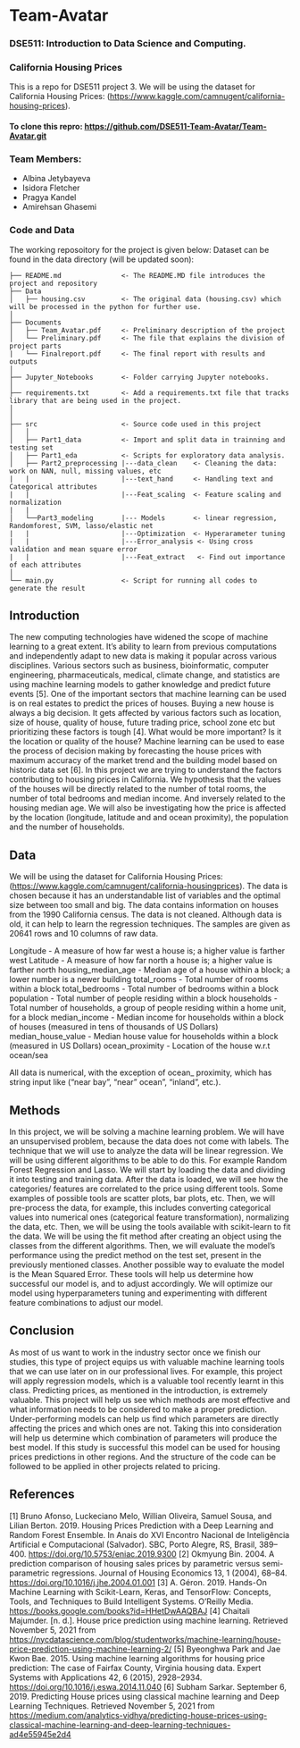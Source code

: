# Team-Avatar
### DSE511: Introduction to Data Science and Computing. 
### California Housing Prices

This is a repo for DSE511 project 3. We will be using the dataset for California Housing Prices: (https://www.kaggle.com/camnugent/california-housing-prices).

#### To clone this repro: https://github.com/DSE511-Team-Avatar/Team-Avatar.git
### Team Members: 

- Albina Jetybayeva
- Isidora Fletcher
- Pragya Kandel
- Amirehsan Ghasemi

### Code and Data

The working reposoitory for the project is given below:
Dataset can be found in the data directory (will be updated soon): 

```
├── README.md               <- The README.MD file introduces the project and repository
├── Data
│   ├── housing.csv         <- The original data (housing.csv) which will be processed in the python for further use. 
│
├── Documents
│   ├── Team_Avatar.pdf     <- Preliminary description of the project
│   └── Preliminary.pdf     <- The file that explains the division of project parts
|   └── Finalreport.pdf     <- The final report with results and outputs 
│
├── Jupyter_Notebooks       <- Folder carrying Jupyter notebooks.
│
├── requirements.txt        <- Add a requirements.txt file that tracks library that are being used in the project.
│               
│
├── src                     <- Source code used in this project
│   │
│   ├── Part1_data          <- Import and split data in trainning and testing set
│   ├── Part1_eda           <- Scripts for exploratory data analysis.
│   ├── Part2_preprocessing |---data_clean    <- Cleaning the data: work on NAN, null, missing values, etc
|   |                       |---text_hand     <- Handling text and Categorical attributes 
|   |                       |---Feat_scaling  <- Feature scaling and normalization  
|   |                      
│   └──Part3_modeling       |--- Models       <- linear regression, Randomforest, SVM, lasso/elastic net
|   |                       |---Optimization  <- Hyperarameter tuning
|   |                       |---Error_analysis <- Using cross validation and mean square error
|   |                       |---Feat_extract   <- Find out importance of each attributes
│
└── main.py                 <- Script for running all codes to generate the result

```
## Introduction

The new computing technologies have widened the scope of machine learning to a great extent. It’s ability to learn from previous computations and independently adapt to new data is making it popular across various disciplines. Various sectors such as business, bioinformatic, computer engineering, pharmaceuticals, medical, climate change, and statistics are using machine learning models to gather knowledge and predict future events [5]. One of the important sectors that machine learning can be used is on real estates to predict the prices of houses. Buying a new house is always a big decision. It gets affected by various factors such as location, size of house, quality of house, future trading price, school zone etc but prioritizing these factors is tough [4]. What would be more important? Is it the location or quality of the house? Machine learning can be used to ease the process of decision making by forecasting the house prices with maximum accuracy of the market trend and the building model based on historic data set [6]. In this project we are trying to understand the factors contributing to housing prices in California. We hypothesis that the values of the houses will be directly related to the number of total rooms, the number of total bedrooms and median income. And inversely related to the housing median age. We will also be investigating how the price is affected by the location (longitude,
latitude and and ocean proximity), the population and the number of households.

## Data

We will be using the dataset for California Housing Prices: (https://www.kaggle.com/camnugent/california-housingprices).
The data is chosen because it has an understandable list of variables and the optimal size between too small and big. The data contains information on houses from the 1990 California census. The data is not cleaned. Although data is old, it can help to learn the regression techniques. The samples are given as
20641 rows and 10 columns of raw data.

Longitude - A measure of how far west a house is; a higher value is farther west
Latitude - A measure of how far north a house is; a higher value is farther north
housing_median_age - Median age of a house within a block; a lower number is a newer building
total_rooms - Total number of rooms within a block
total_bedrooms - Total number of bedrooms within a block
population - Total number of people residing within a block
households - Total number of households, a group of people residing within a home unit, for a block
median_income - Median income for households within a block of houses (measured in tens of thousands of US Dollars)
median_house_value - Median house value for households within a block (measured in US Dollars)
ocean_proximity - Location of the house w.r.t ocean/sea

All data is numerical, with the exception of ocean_ proximity, which has string input like (“near bay”, “near” ocean”, “inland”, etc.).

## Methods

In this project, we will be solving a machine learning problem. We will have an unsupervised problem, because the data does not come with labels. The technique that we will use to analyze the data will be linear regression. We will be using different algorithms to be able to do this. For example Random Forest Regression and Lasso. We will start by loading the data and dividing it into testing and training data. After the data is loaded, we will see how the categories/ features are correlated to the price using different tools. Some examples of possible tools are scatter plots, bar plots, etc. Then, we will pre-process the data, for example, this includes converting categorical values into numerical ones (categorical feature transformation), normalizing the data, etc. Then, we will be using the tools available with scikit-learn to fit the data. We will be using the fit method after creating an object using the classes from the different algorithms. Then, we will evaluate the model’s performance using the predict method on the test set, present in the previously mentioned classes. Another possible way to evaluate the model is the Mean Squared Error. These tools will help us determine how successful our model is, and to adjust accordingly. We will optimize our model using hyperparameters tuning and
experimenting with different feature combinations to adjust our model.

## Conclusion

As most of us want to work in the industry sector once we finish our studies, this type of project equips us with valuable machine learning tools that we can use later on in our professional lives. For example, this project will apply regression models, which is a valuable tool recently learnt in this class. Predicting prices, as mentioned in the introduction, is extremely valuable. This project will help us see which methods are most effective and what information needs to be considered to make a proper prediction. Under-performing models can help us find which parameters are directly affecting the prices and which ones are not. Taking this into consideration will help us determine which combination of parameters will produce the best model. If this study is successful this model can be used for housing prices predictions in other regions. And the structure of the code can be followed to be applied in other projects related to pricing.

## References

[1] Bruno Afonso, Luckeciano Melo, Willian Oliveira, Samuel Sousa, and Lilian Berton. 2019. Housing Prices Prediction with a Deep Learning and Random Forest Ensemble. In Anais do XVI Encontro Nacional de Inteligência Artificial e Computacional (Salvador). SBC, Porto Alegre, RS, Brasil, 389–400. https://doi.org/10.5753/eniac.2019.9300
[2] Okmyung Bin. 2004. A prediction comparison of housing sales prices by parametric versus semi-parametric regressions. Journal of Housing Economics 13, 1 (2004), 68–84. https://doi.org/10.1016/j.jhe.2004.01.001
[3] A. Géron. 2019. Hands-On Machine Learning with Scikit-Learn, Keras, and TensorFlow: Concepts, Tools, and Techniques to Build Intelligent Systems. O’Reilly Media. https://books.google.com/books?id=HHetDwAAQBAJ
[4] Chaitali Majumder. [n. d.]. House price prediction using machine learning. Retrieved November 5, 2021 from https://nycdatascience.com/blog/studentworks/machine-learning/house-price-prediction-using-machine-learning-2/
[5] Byeonghwa Park and Jae Kwon Bae. 2015. Using machine learning algorithms for housing price prediction: The case of Fairfax County, Virginia housing data. Expert Systems with Applications 42, 6 (2015), 2928–2934. https://doi.org/10.1016/j.eswa.2014.11.040
[6] Subham Sarkar. September 6, 2019. Predicting House prices using classical machine learning and Deep Learning Techniques. Retrieved November 5, 2021 from https://medium.com/analytics-vidhya/predicting-house-prices-using-classical-machine-learning-and-deep-learning-techniques-ad4e55945e2d4
